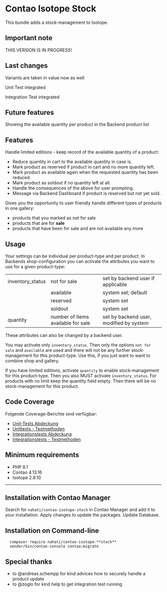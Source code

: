 # Contao Isotope Stock

This bundle adds a stock-management to Isotope.

## Important note

THIS VERSION IS IN PROGRESS!

## Last changes

Variants are taken in value now as well

Unit Test integrated

Integration Test integrated

## Future features

Showing the available quantity per product in the Backend product list

## Features

Handle limited editions - keep record of the available quantity of a product:

- Reduce quantity in cart to the available quantity in case is.
- Mark product as reserved if product in cart and no more quantity left.
- Mark product as available again when the requested quantity has been reduced.
- Mark product as soldout if no quantity left at all.
- Handle the consequences of the above for user prompting.
- Message via Backend Dashboard if product is reserved but not yet sold.

Gives you the opportunity to user friendly handle different types of products in one gallery:

- products that you marked as not for sale
- products that are for **sale**
- products that have been for sale and are not available any more

## Usage

Your settings can be individual per product-type and per product. In Backends shop-configuration you can activate the attributes you want to use for a given product-type:

<table>
  <tr>
    <td>inventory_status</td>
    <td>not for sale</td>
    <td>set by backend user if applicable</td>
  </tr>
  <tr>
    <td></td>
    <td>available</td>
    <td>system set; default</td>
  </tr>
  <tr>
    <td></td>
    <td>reserved</td>
    <td>system set</td>
  </tr>
  <tr>
    <td></td>
    <td>soldout</td>
    <td>system set</td>
  </tr>
  <tr>
    <td>quantity</td>
    <td>number of items available for sale</td>
    <td>set by backend user, modified by system</td>
  </tr>
</table>

These attributes can also be changed by a backend user.

You may activate only `inventory_status`. Then only the options `not for sale` and `available` are used and there will not be any further stock-management for this product-type.
Use this, if you just want to want to combine shop and gallery.

If you have limited editions, activate `quantity` to enable stock-management for this product-type. Then you also MUST activate `inventory_status`.
For products with no limit keep the quantity field empty. Then there will be no stock-management for this product.

## Code Coverage

Folgende Coverage-Berichte sind verfügbar:

- [Unit-Tests Abdeckung](https://nahati.github.io/contao-isotope-stock/coverage/unit/dashboard.html)
- [Unittests - Testmethoden](https://nahati.github.io/contao-isotope-stock/coverage/unit/testdox.html)
- [Integrationstests Abdeckung](https://nahati.github.io/contao-isotope-stock/coverage/integration/dashboard.html)
- [Integrationstests - Testmethoden](https://nahati.github.io/contao-isotope-stock/coverage/integration/testdox.html)

## Minimum requirements

- PHP 8.1
- Contao 4.13.16
- Isotope 2.8.10

---

## Installation with Contao Manager

Search for `nahati/contao-isotope-stock` in Contao Manager and add it to your installation.
Apply changes to update the packages. Update Database.

## Installation on Command-line

      composer require nahati/contao-isotope-**stock**
      vendor/bin/contao-console contao:migrate

## Special thanks

- to @andreas.schempp for kind advices how to securely handle a product update
- to @zoglo for kind help to get integration test running
